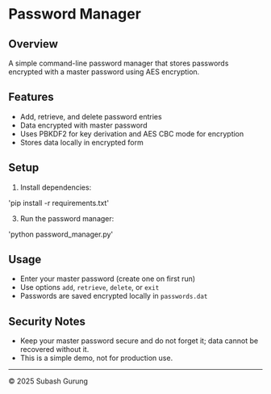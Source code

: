 # Password Manager

## Overview

A simple command-line password manager that stores passwords encrypted with a master password using AES encryption.

## Features

- Add, retrieve, and delete password entries
- Data encrypted with master password
- Uses PBKDF2 for key derivation and AES CBC mode for encryption
- Stores data locally in encrypted form

## Setup

1. Install dependencies:
   
'pip install -r requirements.txt'

3. Run the password manager:

'python password_manager.py'

## Usage

- Enter your master password (create one on first run)
- Use options `add`, `retrieve`, `delete`, or `exit`
- Passwords are saved encrypted locally in `passwords.dat`

## Security Notes

- Keep your master password secure and do not forget it; data cannot be recovered without it.
- This is a simple demo, not for production use.

---

© 2025 Subash Gurung
